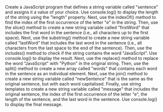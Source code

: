 Create a JavaScript program that defines a string variable called "sentence" and assigns it a value of your choice.
Use console.log() to display the length of the string using the "length" property.
Next, use the indexOf() method to find the index of the first occurrence of the letter "e" in the string.
Then, use the slice() method to create a new string variable called "firstWord" that includes the first word in the sentence (i.e., all characters up to the first space).
Next, use the substring() method to create a new string variable called "lastWord" that includes the last word in the sentence (i.e., all characters from the last space to the end of the sentence).
Then, use the includes() method to check if the string contains the word "JavaScript". Use console.log() to display the result.
Next, use the replace() method to replace the word "JavaScript" with "Python" in the original string.
Then, use the split() method to create a new array called "words" that contains each word in the sentence as an individual element.
Next, use the join() method to create a new string variable called "newSentence" that is the same as the original sentence, but with each word capitalised.
Finally, use string templates to create a new string variable called "message" that includes the original sentence, the index of the first occurrence of the letter "e", the length of the sentence, and the last word in the sentence. Use console.log() to display the final message.


